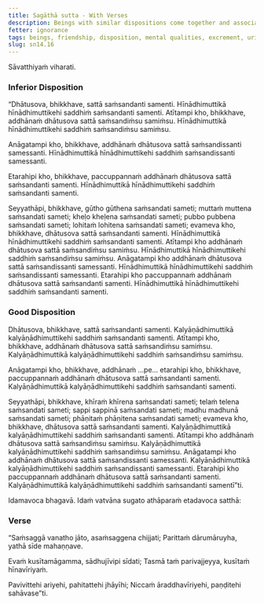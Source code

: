 ```yaml
---
title: Sagāthā sutta - With Verses
description: Beings with similar dispositions come together and associate. The inferior come together with the inferior, and the good with the good. The Buddha shares a verse on the importance of association.
fetter: ignorance
tags: beings, friendship, disposition, mental qualities, excrement, urine, saliva, pus, blood, milk, oil, ghee, honey, jaggery, inferior, good, verse, Noble Ones, yogis, energy, lazy, wise, ocean, association, energy aroused, craving, sn, sn12-21, sn14
slug: sn14.16
---
```


Sāvatthiyaṁ viharati.

### Inferior Disposition

“Dhātusova, bhikkhave, sattā saṁsandanti samenti. Hīnādhimuttikā hīnādhimuttikehi saddhiṁ saṁsandanti samenti. Atītampi kho, bhikkhave, addhānaṁ dhātusova sattā saṁsandiṁsu samiṁsu. Hīnādhimuttikā hīnādhimuttikehi saddhiṁ saṁsandiṁsu samiṁsu.

Anāgatampi kho, bhikkhave, addhānaṁ dhātusova sattā saṁsandissanti samessanti. Hīnādhimuttikā hīnādhimuttikehi saddhiṁ saṁsandissanti samessanti.

Etarahipi kho, bhikkhave, paccuppannaṁ addhānaṁ dhātusova sattā saṁsandanti samenti. Hīnādhimuttikā hīnādhimuttikehi saddhiṁ saṁsandanti samenti.

Seyyathāpi, bhikkhave, gūtho gūthena saṁsandati sameti; muttaṁ muttena saṁsandati sameti; kheḷo kheḷena saṁsandati sameti; pubbo pubbena saṁsandati sameti; lohitaṁ lohitena saṁsandati sameti; evameva kho, bhikkhave, dhātusova sattā saṁsandanti samenti. Hīnādhimuttikā hīnādhimuttikehi saddhiṁ saṁsandanti samenti. Atītampi kho addhānaṁ dhātusova sattā saṁsandiṁsu samiṁsu. Hīnādhimuttikā hīnādhimuttikehi saddhiṁ saṁsandiṁsu samiṁsu. Anāgatampi kho addhānaṁ dhātusova sattā saṁsandissanti samessanti. Hīnādhimuttikā hīnādhimuttikehi saddhiṁ saṁsandissanti samessanti. Etarahipi kho paccuppannaṁ addhānaṁ dhātusova sattā saṁsandanti samenti. Hīnādhimuttikā hīnādhimuttikehi saddhiṁ saṁsandanti samenti.

### Good Disposition

Dhātusova, bhikkhave, sattā saṁsandanti samenti. Kalyāṇādhimuttikā kalyāṇādhimuttikehi saddhiṁ saṁsandanti samenti. Atītampi kho, bhikkhave, addhānaṁ dhātusova sattā saṁsandiṁsu samiṁsu. Kalyāṇādhimuttikā kalyāṇādhimuttikehi saddhiṁ saṁsandiṁsu samiṁsu.

Anāgatampi kho, bhikkhave, addhānaṁ …pe… etarahipi kho, bhikkhave, paccuppannaṁ addhānaṁ dhātusova sattā saṁsandanti samenti. Kalyāṇādhimuttikā kalyāṇādhimuttikehi saddhiṁ saṁsandanti samenti.

Seyyathāpi, bhikkhave, khīraṁ khīrena saṁsandati sameti; telaṁ telena saṁsandati sameti; sappi sappinā saṁsandati sameti; madhu madhunā saṁsandati sameti; phāṇitaṁ phāṇitena saṁsandati sameti; evameva kho, bhikkhave, dhātusova sattā saṁsandanti samenti. Kalyāṇādhimuttikā kalyāṇādhimuttikehi saddhiṁ saṁsandanti samenti. Atītampi kho addhānaṁ dhātusova sattā saṁsandiṁsu samiṁsu. Kalyāṇādhimuttikā kalyāṇādhimuttikehi saddhiṁ saṁsandiṁsu samiṁsu. Anāgatampi kho addhānaṁ dhātusova sattā saṁsandissanti samessanti. Kalyāṇādhimuttikā kalyāṇādhimuttikehi saddhiṁ saṁsandissanti samessanti. Etarahipi kho paccuppannaṁ addhānaṁ dhātusova sattā saṁsandanti samenti. Kalyāṇādhimuttikā kalyāṇādhimuttikehi saddhiṁ saṁsandanti samentī”ti.

Idamavoca bhagavā. Idaṁ vatvāna sugato athāparaṁ etadavoca satthā:

### Verse

“Saṁsaggā vanatho jāto,
asaṁsaggena chijjati;
Parittaṁ dārumāruyha,
yathā sīde mahaṇṇave.

Evaṁ kusītamāgamma,
sādhujīvipi sīdati;
Tasmā taṁ parivajjeyya,
kusītaṁ hīnavīriyaṁ.

Pavivittehi ariyehi,
pahitattehi jhāyīhi;
Niccaṁ āraddhavīriyehi,
paṇḍitehi sahāvase”ti.
